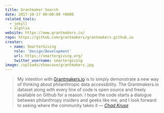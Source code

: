```yaml
---
title: Grantmaker Search
date: 2017-10-17 00:00:00 +0000
related_tools:
  - jekyll
  - algolia
website: https://www.grantmakers.io/
repo: https://github.com/grantmakers/grantmakers.github.io
creator:
  - name: SmarterGiving
    role: 'Design/Development'
    url: https://smartergiving.org/
    twitter_username: smartergiving
image: /uploads/showcase/grantmakers.jpg
---
```


> My intention with [Grantmakers.io](https://www.grantmakers.io/) is to simply
demonstrate a new way of thinking about philanthropic data accessibility. The
Grantmakers.io dataset along with every line of code is open source and freely
available on Github for a reason. I hope the code starts a dialogue between
philanthropy insiders and geeks like me, and I look forward to seeing where the
community takes it — <cite><a
href="https://medium.com/@chadkruser/building-grantmakers-io-d1f78326a0b5">Chad
Kruse</a></cite>
